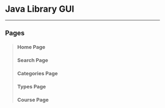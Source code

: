 # Java Library GUI
------------------
## Pages
>### Home Page
>### Search Page
>### Categories Page
>### Types Page
>### Course Page
